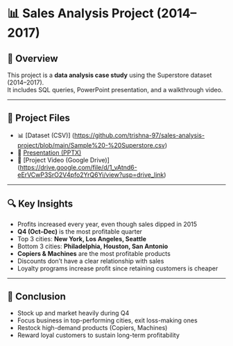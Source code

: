 # 📊 Sales Analysis Project (2014–2017)

## 📌 Overview
This project is a **data analysis case study** using the Superstore dataset (2014–2017).  
It includes SQL queries, PowerPoint presentation, and a walkthrough video.  

---

## 📂 Project Files
- 📊 [Dataset (CSV)] (https://github.com/trishna-97/sales-analysis-project/blob/main/Sample%20-%20Superstore.csv)
- 📑 [Presentation (PPTX)](https://github.com/trishna-97/sales-analysis-project/blob/main/SQL%20project%20on%20Superstore%20Sales%20Analysis.pptx)
- 🎥 [Project Video (Google Drive)] (https://drive.google.com/file/d/1_vAtnd6-eErVCwP3SrO2V4pfo2YrQ6Yi/view?usp=drive_link)

---

## 🔍 Key Insights
- Profits increased every year, even though sales dipped in 2015  
- **Q4 (Oct–Dec)** is the most profitable quarter  
- Top 3 cities: **New York, Los Angeles, Seattle**  
- Bottom 3 cities: **Philadelphia, Houston, San Antonio**  
- **Copiers & Machines** are the most profitable products  
- Discounts don’t have a clear relationship with sales  
- Loyalty programs increase profit since retaining customers is cheaper  

---

## 🚀 Conclusion
- Stock up and market heavily during Q4  
- Focus business in top-performing cities, exit loss-making ones  
- Restock high-demand products (Copiers, Machines)  
- Reward loyal customers to sustain long-term profitability  
